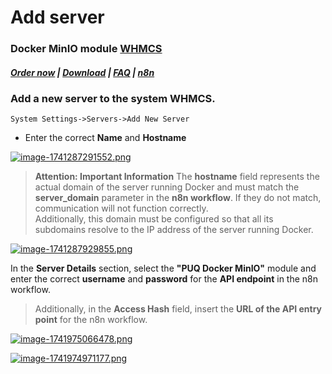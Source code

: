 # Add server

### Docker MinIO module **[WHMCS](https://puqcloud.com/link.php?id=77)** 

#####  [Order now](https://puqcloud.com/whmcs-module-docker-minio.php) | [Download](https://download.puqcloud.com/WHMCS/servers/PUQ_WHMCS-Docker-MinIO/) | [FAQ](https://faq.puqcloud.com/) | [n8n](https://puqcloud.com/link.php?id=117)

### Add a new server to the system WHMCS.

```
System Settings->Servers->Add New Server
```

- Enter the correct **Name** and **Hostname**

[![image-1741287291552.png](https://doc.puq.info/uploads/images/gallery/2025-03/scaled-1680-/image-1741287291552.png)](https://doc.puq.info/uploads/images/gallery/2025-03/image-1741287291552.png)

>**Attention: Important Information** The **hostname** field represents the actual domain of the server running Docker and must match the **server\_domain** parameter in the **n8n workflow**. If they do not match, communication will not function correctly.  
>Additionally, this domain must be configured so that all its subdomains resolve to the IP address of the server running Docker.

[![image-1741287929855.png](https://doc.puq.info/uploads/images/gallery/2025-03/scaled-1680-/image-1741287929855.png)](https://doc.puq.info/uploads/images/gallery/2025-03/image-1741287929855.png)  
  
In the **Server Details** section, select the **"PUQ Docker MinIO"** module and enter the correct **username** and **password** for the **API endpoint** in the n8n workflow.

>Additionally, in the **Access Hash** field, insert the **URL of the API entry point** for the n8n workflow.

[![image-1741975066478.png](https://doc.puq.info/uploads/images/gallery/2025-03/scaled-1680-/image-1741975066478.png)](https://doc.puq.info/uploads/images/gallery/2025-03/image-1741975066478.png)

[![image-1741974971177.png](https://doc.puq.info/uploads/images/gallery/2025-03/scaled-1680-/image-1741974971177.png)](https://doc.puq.info/uploads/images/gallery/2025-03/image-1741974971177.png)